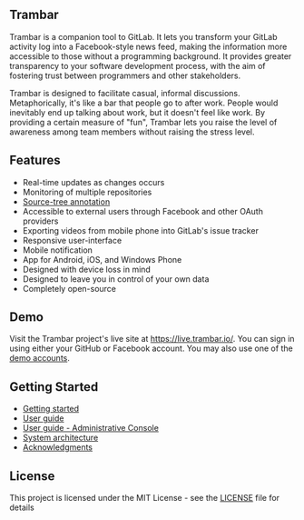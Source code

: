 Trambar
-------

Trambar is a companion tool to GitLab. It lets you transform your GitLab
activity log into a Facebook-style news feed, making the information more
accessible to those without a programming background. It provides greater
transparency to your software development process, with the aim of fostering
trust between programmers and other stakeholders.

Trambar is designed to facilitate casual, informal discussions. Metaphorically,
it's like a bar that people go to after work. People would inevitably end up
talking about work, but it doesn't feel like work. By providing a certain
measure of "fun", Trambar lets you raise the level of awareness among team
members without raising the stress level.

## Features

* Real-time updates as changes occurs
* Monitoring of multiple repositories
* [Source-tree annotation](docs/decoration.md)
* Accessible to external users through Facebook and other OAuth providers
* Exporting videos from mobile phone into GitLab's issue tracker
* Responsive user-interface
* Mobile notification
* App for Android, iOS, and Windows Phone
* Designed with device loss in mind
* Designed to leave you in control of your own data
* Completely open-source

## Demo

Visit the Trambar project's live site at https://live.trambar.io/. You can sign
in using either your GitHub or Facebook account. You may also use one of the
[demo accounts](docs/demo-accounts.md).

## Getting Started

* [Getting started](docs/getting-started.md)
* [User guide](docs/user-guide.md)
* [User guide - Administrative Console](docs/user-guide-admin.md)
* [System architecture](docs/architecture.md)
* [Acknowledgments](docs/acknowledgments.md)

## License

This project is licensed under the MIT License - see the [LICENSE](LICENSE) file for details
